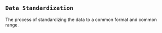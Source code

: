 ## **```Data Standardization```**

The process of standardizing the data to a common format and common range.


